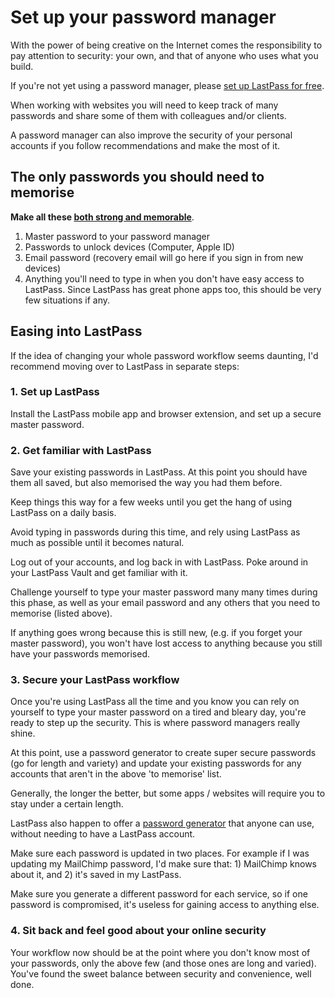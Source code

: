 # Set up your password manager

With the power of being creative on the Internet comes the responsibility to pay attention to security: your own, and that of anyone who uses what you build.

If you're not yet using a password manager, please [set up LastPass for free](https://www.lastpass.com/).

When working with websites you will need to keep track of many passwords and share some of them with colleagues and/or clients.

A password manager can also improve the security of your personal accounts if you follow recommendations and make the most of it.

## The only passwords you should need to memorise

**Make all these [both strong and memorable](https://www.malwarefox.com/set-strong-memorable-passwords/)**.

1. Master password to your password manager
2. Passwords to unlock devices (Computer, Apple ID)
3. Email password (recovery email will go here if you sign in from new devices)
4. Anything you'll need to type in when you don't have easy access to LastPass. Since LastPass has great phone apps too, this should be very few situations if any.

## Easing into LastPass

If the idea of changing your whole password workflow seems daunting, I'd recommend moving over to LastPass in separate steps:

### 1. Set up LastPass

Install the LastPass mobile app and browser extension, and set up a secure master password.

### 2. Get familiar with LastPass

Save your existing passwords in LastPass. At this point you should have them all saved, but also memorised the way you had them before.

Keep things this way for a few weeks until you get the hang of using LastPass on a daily basis.

Avoid typing in passwords during this time, and rely using LastPass as much as possible until it becomes natural.

Log out of your accounts, and log back in with LastPass. Poke around in your LastPass Vault and get familiar with it.

Challenge yourself to type your master password many many times during this phase, as well as your email password and any others that you need to memorise (listed above).

If anything goes wrong because this is still new, (e.g. if you forget your master password), you won't have lost access to anything because you still have your passwords memorised.

### 3. Secure your LastPass workflow

Once you're using LastPass all the time and you know you can rely on yourself to type your master password on a tired and bleary day, you're ready to step up the security. This is where password managers really shine.

At this point, use a password generator to create super secure passwords (go for length and variety) and update your existing passwords for any accounts that aren't in the above 'to memorise' list.

Generally, the longer the better, but some apps / websites will require you to stay under a certain length.

LastPass also happen to offer a [password generator](https://lastpass.com/generatepassword.php) that anyone can use, without needing to have a LastPass account.

Make sure each password is updated in two places. For example if I was updating my MailChimp password, I'd make sure that: 1) MailChimp knows about it, and 2) it's saved in my LastPass.

Make sure you generate a different password for each service, so if one password is compromised, it's useless for gaining access to anything else.

### 4. Sit back and feel good about your online security

Your workflow now should be at the point where you don't know most of your passwords, only the above few (and those ones are long and varied). You've found the sweet balance between security and convenience, well done.
